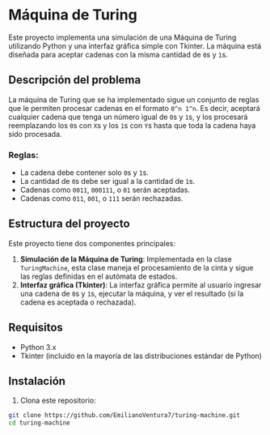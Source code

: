# Máquina de Turing

Este proyecto implementa una simulación de una Máquina de Turing utilizando Python y una interfaz gráfica simple con Tkinter. La máquina está diseñada para aceptar cadenas con la misma cantidad de `0`s y `1`s. 

## Descripción del problema

La máquina de Turing que se ha implementado sigue un conjunto de reglas que le permiten procesar cadenas en el formato `0^n 1^n`. Es decir, aceptará cualquier cadena que tenga un número igual de `0`s y `1`s, y los procesará reemplazando los `0`s con `X`s y los `1`s con `Y`s hasta que toda la cadena haya sido procesada.

### Reglas:

- La cadena debe contener solo `0`s y `1`s.
- La cantidad de `0`s debe ser igual a la cantidad de `1`s.
- Cadenas como `0011`, `000111`, o `01` serán aceptadas.
- Cadenas como `011`, `001`, o `111` serán rechazadas.

## Estructura del proyecto

Este proyecto tiene dos componentes principales:

1. **Simulación de la Máquina de Turing**: Implementada en la clase `TuringMachine`, esta clase maneja el procesamiento de la cinta y sigue las reglas definidas en el autómata de estados.
2. **Interfaz gráfica (Tkinter)**: La interfaz gráfica permite al usuario ingresar una cadena de `0`s y `1`s, ejecutar la máquina, y ver el resultado (si la cadena es aceptada o rechazada).

## Requisitos

- Python 3.x
- Tkinter (incluido en la mayoría de las distribuciones estándar de Python)

## Instalación

1. Clona este repositorio:

```bash
git clone https://github.com/EmilianoVentura7/turing-machine.git
cd turing-machine



